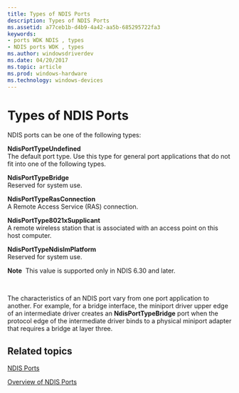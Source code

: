 ```yaml
---
title: Types of NDIS Ports
description: Types of NDIS Ports
ms.assetid: a77ceb1b-d4b9-4a42-aa5b-685295722fa3
keywords:
- ports WDK NDIS , types
- NDIS ports WDK , types
ms.author: windowsdriverdev
ms.date: 04/20/2017
ms.topic: article
ms.prod: windows-hardware
ms.technology: windows-devices
---
```


# Types of NDIS Ports





NDIS ports can be one of the following types:

<a href="" id="ndisporttypeundefined"></a>**NdisPortTypeUndefined**  
The default port type. Use this type for general port applications that do not fit into one of the following types.

<a href="" id="ndisporttypebridge"></a>**NdisPortTypeBridge**  
Reserved for system use.

<a href="" id="ndisporttyperasconnection"></a>**NdisPortTypeRasConnection**  
A Remote Access Service (RAS) connection.

<a href="" id="ndisporttype8021xsupplicant"></a>**NdisPortType8021xSupplicant**  
A remote wireless station that is associated with an access point on this host computer.

<a href="" id="ndisporttypendisimplatform"></a>**NdisPortTypeNdisImPlatform**  
Reserved for system use.

**Note**  This value is supported only in NDIS 6.30 and later.

 

The characteristics of an NDIS port vary from one port application to another. For example, for a bridge interface, the miniport driver upper edge of an intermediate driver creates an **NdisPortTypeBridge** port when the protocol edge of the intermediate driver binds to a physical miniport adapter that requires a bridge at layer three.

## Related topics


[NDIS Ports](ndis-ports.md)

[Overview of NDIS Ports](overview-of-ndis-ports.md)

 

 






